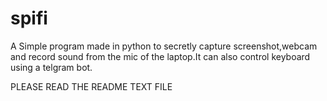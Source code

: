 # spifi
A Simple program made in python to secretly capture screenshot,webcam and record sound from the mic of the laptop.It can also control keyboard using a telgram bot.

PLEASE READ THE README TEXT FILE


